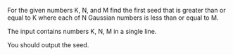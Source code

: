 For the given numbers K, N, and M find the first seed that is greater than or equal to K where each of N Gaussian numbers is less than or equal to M.

The input contains numbers K, N, M in a single line.

You should output the seed.
